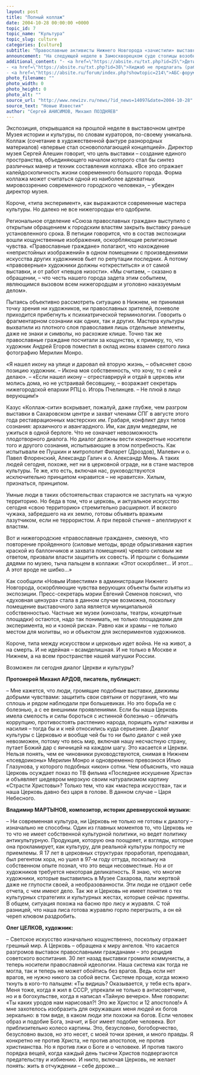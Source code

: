 ```yaml
---
layout: post
title: "Полный коллаж"
date: 2004-10-28 00:00:00 +0000
topic_id: 7
topic_name: "Культура"
topic_slug: culture
categories: [culture]
subtitle: "Православные активисты Нижнего Новгорода «зачистили» выставку местных авангардистов"
announcement: "На следующей неделе в Замоскворецком суде столицы возобновятся слушания по уголовному делу, возбужденному против устроителей выставки «Осторожно, религия!» в Музее А. Д. Сахарова. Напомним, что возбуждению иска предшествовал разгром экспозиции членами «Союза православных граждан». История получила на днях развитие в Нижнем Новгороде: активисты СПГ руками градоначальников «зачистили» выставку «Коллаж-сити»."
additional_content: "- <a href=\"https://absite.ru/txt.php?id=25\">Дети Беслана опять в заложниках. На этот раз – у православных фундаменталистов</a>
- <a href=\"https://absite.ru/txt.php?id=38\">Хиджаб не предлагать (работа по религиозному признаку)</a>
- <a href=\"https://absite.ru/forum/index.php?showtopic=214\">АБС-форум: религия</a>"
photo_filename: ""
photo_width: 0
photo_height: 0
photo_alt: ""
source_url: "http://www.newizv.ru/news/?id_news=14097&date=2004-10-28"
source_text: "Новые Известия"
author: "Сергей АНИСИМОВ, Михаил ПОЗДНЯЕВ"
---
```

Экспозиция, открывшаяся на прошлой неделе в выставочном центре Музея истории и культуры, по словам кураторов, по-своему уникальна. Коллаж (сочетание в художественной фактуре разнородных материалов) «впервые стал основополагающей концепцией». Директор музея Сергей Алешин говорит, что цель выставки – создание единого пространства, объединяющего началом которого стал бы синтез различных манер и техник составления коллажа. «Все это отражает калейдоскопичность жизни современного большого города. Форма коллажа может считаться одной из наиболее адекватных мировоззрению современного городского человека», – убежден директор музея.

Короче, «типа эксперимент», как выражаются современные мастера культуры. Но далеко не все нижегородцы его одобрили.

Региональное отделение «Союза православных граждан» выступило с открытым обращением к городским властям закрыть выставку раньше установленного срока. В петиции говорится, что в состав экспозиции вошли кощунственные изображения, оскорбляющие религиозные чувства. «Православные граждане» полагают, что нахождение «непристойных изображений» в одном помещении с произведениями искусства других художников бьет по репутации последних. А потому «правоверные» художники должны «откреститься» и от самой выставки, и от работ «певцов низости». «Мы считаем, – сказано в обращении, – что честь нашего города задета этим событием, являющимся вызовом всем нижегородцам и уголовно наказуемым делом».

Пытаясь объективно рассмотреть ситуацию в Нижнем, не принимая точку зрения ни художников, ни православных зрителей, поневоле приходится прибегнуть к психиатрической терминологии. Говорить о фрагментарном сознании как одних, так и других. Мастера культуры выхватили из плотного слоя православия лишь отдельные элементы, даже не знаки и символы, но расхожие клише. Точно так же православные граждане посчитали за кощунство, к примеру, то, что художник Андрей Егоров поместил в оклад иконы взамен святого лика фотографию Мерилин Монро.

«Я нашел икону на улице и даровал ей вторую жизнь, – объясняет свою позицию художник. – Икона моя собственность, что хочу, то с ней и делаю». – «Если нашел икону – отреставрируй и отдай в церковь или молись дома, но не устраивай бесовщину, – возражает секретарь нижегородской епархии РПЦ о. Игорь Пчелинцев. – Не плюй в лицо верующим!»

Казус «Коллаж-сити» вскрывает, пожалуй, даже глубже, чем разгром выставки в Сахаровском центре и захват членами СПГ в августе этого года реставрационных мастерских им. Грабаря, конфликт двух типов сознания: архаичного и авангардного. Им, как двум медведям, не ужиться в одной берлоге. Что не означает невозможность плодотворного диалога. Но диалог должны вести конкретные носители того и другого сознания, испытывающие в этом потребность. Как испытывали ее Пушкин и митрополит Филарет (Дроздов), Малевич и о. Павел Флоренский, Александр Галич и о. Александр Мень. А таких людей сегодня, похоже, нет ни в церковной ограде, ни в стане мастеров культуры. Те же, кто есть, включая нас, руководствуются исключительно принципом «нравится – не нравится». Хилым, признаться, принципом.

Умные люди в таких обстоятельствах стараются не заступать на чужую территорию. Но беда в том, что и церковь, и актуальное искусство сегодня «свою территорию» стремительно расширяют. И всякого чужака, забредшего на их землю, готовы объявить вражьим лазутчиком, если не террористом. А при первой стычке – апеллируют к властям.

Вот и нижегородские «православные граждане», смекнув, что повторение пройденного (силовые методы, вроде обрызгивания картин краской из баллончиков и захвата помещения) чревато силовым же ответом, призвали власти защитить их совесть. И прошли с большими дядями по музею, тыча пальцем в коллажи: «Этот оскорбляет... И этот... А этот вроде не шибко...»

Как сообщили «Новым Известиям» в администрации Нижнего Новгорода, оскорбляющие чувства верующих объекты были изъяты из экспозиции. Пресс-секретарь мэрии Евгений Семенов пояснил, что «духовная цензура» стала в данном случае возможна, поскольку помещение выставочного зала является муниципальной собственностью. Частные же музеи (кинозалы, театры, концертные площадки) остаются, надо так понимать, не только площадками для эксперимента, но и «зоной риска». Равно как и храмы – не только местом для молитвы, но и объектом для экспериментов художников.

Короче, типа между искусством и церковью идет война. Не на живот, а на смерть. И не идейная – всамделишная. И не только в Москве и Нижнем, а на всем пространстве нашей матушки России.

<p style="font: bold 12pt">Возможен ли сегодня диалог Церкви и культуры?</p>

<b>Протоиерей Михаил АРДОВ, писатель, публицист:</b>

– Мне кажется, что люди, громящие подобные выставки, движимы добрыми чувствами: защитить свои святыни от поругания, что мы сплошь и рядом наблюдали при большевиках. Но это борьба не с болезнью, а с ее внешними проявлениями. Если бы наша Церковь имела смелость и силы бороться с истинной болезнью – обличать коррупцию, противостоять растлению народа, порицать культ наживы и насилия – тогда бы и к ней относились куда серьезнее. Диалог культуры с Церковью и вообще чей бы то ни было диалог с ней уже невозможен, потому что весь мир, включая нашу несчастную страну, путает Божий дар с яичницей на каждом шагу. Это касается и Церкви. Нельзя понять, чем ее чиновники руководствуются, снимая в Нижнем «псевдоиконы» Мерилин Монро и одновременно превознося Илью Глазунова, у которого подобных «икон» сотни. Чем объяснить, что наша Церковь осуждает показ по ТВ фильма «Последнее искушение Христа» и объявляет шедевром мерзкую своим натурализмом картину «Страсти Христовы»? Только тем, что как «мастера искусства», так и наша Церковь давно без царя в голове. В данном случае – Царя Небесного.

<b>Владимир МАРТЫНОВ, композитор, историк древнерусской музыки:</b>

– Ни современная культура, ни Церковь не только не готовы к диалогу – изначально не способны. Один из главных моментов то, что Церковь не то что не имеет собственной культурной политики, но ведет политику антикультурную. Продукция, которую она поощряет, и взгляды, которые она прокламирует, как культуру, для реальной культуры попросту не приемлемы. Я 17 лет в церковных структурах проработал, преподавал, был регентом хора, но ушел в 97-м году оттуда, поскольку на собственном опыте познал, что это вещи несовместные. Но и от художников требуется некоторая деликатность. Я знаю, что многие художники, которые выставились в Музее Сахарова, пали жертвой даже не глупости своей, а необразованности. Эти люди не отдают себе отчета, с чем имеют дело. Так же и Церковь не имеет понятия о тех культурных стратегиях и культурных жестах, которые сейчас приняты. В общем, ситуация похожа на басню про лису и журавля. С той разницей, что наша лиса готова журавлю горло перегрызть, а он ей череп клювом раздробить.

<b>Олег ЦЕЛКОВ, художник:</b>

– Светское искусство изначально кощунственно, поскольку отражает грешный мир. А Церковь – обращена к миру ангелов. Что касается разгромов выставок православными гражданами – это рецидив советского воспитания. 30 лет назад выставки громили коммунисты, а теперь носители православной идеологии. Наша система как тогда не могла, так и теперь не может обойтись без врагов. Ведь если нет врагов, не нужно никого за собой вести. Системе проще, когда можно ткнуть в кого-то пальцем: «Ты видишь? Оказывается, у тебя есть враг». Меня тоже, когда я жил в СССР, упрекали не только в антисоветчине, но и в богохульстве, когда я написал «Тайную вечерю». Мне говорили: «Ты каких уродов нам нарисовал?! Это же Христос и 12 апостолов!» А мне захотелось изобразить для окружавших меня людей их богов зеркально: в том виде, в каком люди эти похожи на богов. Если человек образ и подобие Бога, значит, и Бог имеет подобие человека. Вот приблизительно колесо картины. Это, безусловно, богоборчество, безусловно вызов, но это несет, с моей точки зрения, и много правды. Я конкретно не против Христа, не против апостолов, не против христианства. Но я против лжи о Боге и о человеке. И против такого порядка вещей, когда каждый день тысячи Христов подвергаются предательству и избиению. И никто, включая Церковь, не желает понять: жить в отчуждении – себе дороже...
